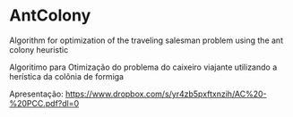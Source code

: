 # AntColony
Algorithm for optimization of the traveling salesman problem using the ant colony heuristic

Algoritimo para Otimização do problema do caixeiro viajante utilizando a herística da colônia de formiga

Apresentação:
https://www.dropbox.com/s/yr4zb5pxftxnzih/AC%20-%20PCC.pdf?dl=0




